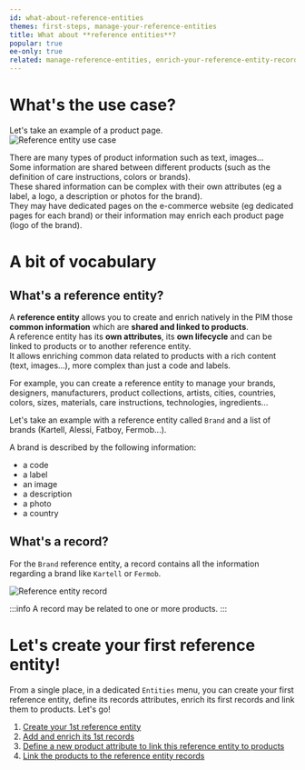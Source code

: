 ```yaml
---
id: what-about-reference-entities
themes: first-steps, manage-your-reference-entities
title: What about **reference entities**?
popular: true
ee-only: true
related: manage-reference-entities, enrich-your-reference-entity-records
---
```


# What's the use case?

Let's take an example of a product page.  
![Reference entity use case](../img/what-about-reference-entities.png)

There are many types of product information such as text, images...  
Some information are shared between different products (such as the definition of care instructions, colors or brands).  
These shared information can be complex with their own attributes (eg a label, a logo, a description or photos for the brand).  
They may have dedicated pages on the e-commerce website (eg dedicated pages for each brand) or their information may enrich each product page (logo of the brand).

# A bit of vocabulary
## What's a reference entity?

A **reference entity** allows you to create and enrich natively in the PIM those **common information** which are **shared and linked to products**.   
A reference entity has its **own attributes**, its **own lifecycle** and can be linked to products or to another reference entity.  
It allows enriching common data related to products with a rich content (text, images...), more complex than just a code and labels.

For example, you can create a reference entity to manage your brands, designers, manufacturers, product collections, artists, cities, countries, colors, sizes, materials, care instructions, technologies, ingredients...

Let's take an example with a reference entity called `Brand` and a list of brands (Kartell, Alessi, Fatboy, Fermob...).   

A brand is described by the following information:
- a code
- a label
- an image
- a description
- a photo
- a country


## What's a record?

For the `Brand` reference entity, a record contains all the information regarding a brand like `Kartell` or `Fermob`.

![Reference entity record](../img/what-about-reference-entities_record.png)


:::info
A record may be related to one or more products.
:::

# Let's create your first reference entity!

From a single place, in a dedicated `Entities` menu, you can create your first reference entity, define its records attributes, enrich its first records and link them to products. Let's go!
1. [Create your 1st reference entity](/articles/manage-reference-entities.html#create-a-reference-entity)
1. [Add and enrich its 1st records](/articles/enrich-your-reference-entity-records.html)
1. [Define a new product attribute to link this reference entity to products](/articles/manage-your-attributes.html#create-an-attribute)
1. [Link the products to the reference entity records](/articles/work-on-a-product.html)
